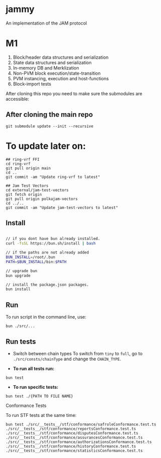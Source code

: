 # jammy
An implementation of the JAM protocol

# M1
1. Block/header data structures and serialization
2. State data structures and serialization
3. In-memory DB and Merklization
4. Non-PVM block execution/state-transition
5. PVM instancing, execution and host-functions
6. Block-import tests


After cloning this repo you need to make sure the submodules are accessible:

## After cloning the main repo
```
git submodule update --init --recursive
```

# To update later on:

```
## ring-vrf FFI
cd ring-vrf
git pull origin main 
cd ..
git commit -am "Update ring-vrf to latest"
```

```
## Jam Test Vectors
cd external/jam-test-vectors
git fetch origin 
git pull origin polkajam-vectors
cd ../..
git commit -am "Update jam-test-vectors to latest"
```


## Install

```bash

// if you dont have bun already installed.
curl -fsSL https://bun.sh/install | bash

// if the paths are not already added
BUN_INSTALL=/root/.bun
PATH=$BUN_INSTALL/bin:$PATH

// upgrade bun
bun upgrade

// install the package.json packages.
bun install
```

## Run

To run script in the command line, use: 

``` 
bun ./src/... 
```

## Run tests

- Switch between chain types
To switch from `tiny` to `full`, go to `./src/consts/chainType` and change the `CHAIN_TYPE`.

- **To run all tests run:**
```
bun test
```

- **To run specific tests:**
```
bun test ./{PATH TO FILE NAME}
```

Conformance Tests

To run STF tests at the same time:

```
bun test ./src/__tests__/stf/conformance/safroleConformance.test.ts ./src/__tests__/stf/conformance/reportsConformance.test.ts ./src/__tests__/stf/conformance/disputesConformance.test.ts ./src/__tests__/stf/conformance/assurancesConformance.test.ts ./src/__tests__/stf/conformance/authorizationsConformance.test.ts ./src/__tests__/stf/conformance/historyConformance.test.ts ./src/__tests__/stf/conformance/statisticsConformance.test.ts
```







